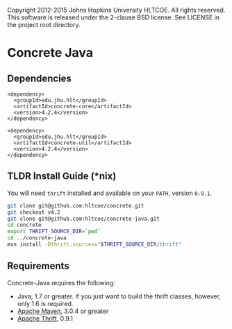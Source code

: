 Copyright 2012-2015 Johns Hopkins University HLTCOE. All rights
reserved.  This software is released under the 2-clause BSD license.
See LICENSE in the project root directory.

Concrete Java
========

Dependencies
----------

    <dependency>
      <groupId>edu.jhu.hlt</groupId>
      <artifactId>concrete-core</artifactId>
      <version>4.2.4</version>
    </dependency>

    <dependency>
      <groupId>edu.jhu.hlt</groupId>
      <artifactId>concrete-util</artifactId>
      <version>4.2.4</version>
    </dependency>

TLDR Install Guide (*nix)
---------

You will need `thrift` installed and available on your `PATH`, version `0.9.1`.

```bash
git clone git@github.com:hltcoe/concrete.git
git checkout v4.2
git clone git@github.com:hltcoe/concrete-java.git
cd concrete
export THRIFT_SOURCE_DIR=`pwd`
cd ../concrete-java
mvn install -Dthrift.sources="$THRIFT_SOURCE_DIR/thrift"
```

Requirements
------------

Concrete-Java requires the following:
* Java, 1.7 or greater. If you just want to build the thrift classes, however, only 1.6 is required.
* [Apache Maven](http://maven.apache.org/), 3.0.4 or greater
* [Apache Thrift](http://thrift.apache.org/), 0.9.1

